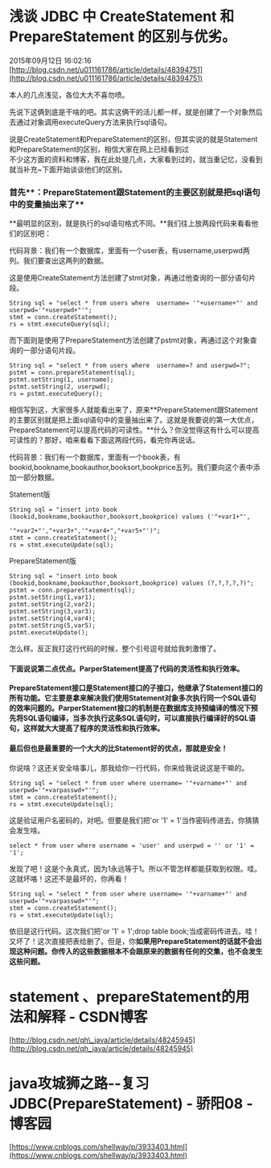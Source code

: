 # 浅谈 JDBC 中 CreateStatement 和 PrepareStatement 的区别与优劣。

2015年09月12日 16:02:16             [http://blog.csdn.net/u011161786/article/details/48394751](http://blog.csdn.net/u011161786/article/details/48394751)

本人的几点浅见，各位大大不喜勿喷。

先说下这俩到底是干啥的吧。其实这俩干的活儿都一样，就是创建了一个对象然后去通过对象调用executeQuery方法来执行sql语句。

说是CreateStatement和PrepareStatement的区别，但其实说的就是Statement和PrepareStatement的区别，相信大家在网上已经看到过  
不少这方面的资料和博客，我在此处提几点，大家看到过的，就当重记忆，没看到就当补充~下面开始谈谈他们的区别。

### 首先**：PrepareStatement跟Statement的主要区别就是把sql语句中的变量抽出来了**

**最明显的区别，就是执行的sql语句格式不同。**我们往上放两段代码来看看他们的区别吧：

代码背景：我们有一个数据库，里面有一个user表，有username,userpwd两列。我们要查出这两列的数据。

这是使用CreateStatement方法创建了stmt对象，再通过他查询的一部分语句片段。

```
String sql = "select * from users where  username= '"+username+"' and userpwd='"+userpwd+"'";
stmt = conn.createStatement();
rs = stmt.executeQuery(sql);
```

而下面则是使用了PrepareStatement方法创建了pstmt对象，再通过这个对象查询的一部分语句片段。

```
String sql = "select * from users where  username=? and userpwd=?";
pstmt = conn.prepareStatement(sql);
pstmt.setString(1, username);
pstmt.setString(2, userpwd);
rs = pstmt.executeQuery();
```

相信写到这，大家很多人就能看出来了，原来**PrepareStatement跟Statement的主要区别就是把上面sql语句中的变量抽出来了。这就是我要说的第一大优点，PrepareStatement可以提高代码的可读性。**什么？你没觉得这有什么可以提高可读性的？那好，咱来看看下面这两段代码，看完你再说话。

代码背景：我们有一个数据库，里面有一个book表，有bookid,bookname,bookauthor,booksort,bookprice五列。我们要向这个表中添加一部分数据。

Statement版

```
String sql = "insert into book (bookid,bookname,bookauthor,booksort,bookprice) values ('"+var1+"',
                                '"+var2+"',"+var3+",'"+var4+","+var5+"')";
stmt = conn.createStatement();
rs = stmt.executeUpdate(sql);
```

PrepareStatement版

```
String sql = "insert into book (bookid,bookname,bookauthor,booksort,bookprice) values (?,?,?,?,?)";
pstmt = conn.prepareStatement(sql);
pstmt.setString(1,var1);
pstmt.setString(2,var2);
pstmt.setString(3,var3);
pstmt.setString(4,var4);
pstmt.setString(5,var5);
pstmt.executeUpdate();
```

怎么样。反正我打这行代码的时候，整个引号逗号就给我刺激懵了。

#### 下面说说第二点优点。ParperStatement提高了代码的灵活性和执行效率。

**PrepareStatement接口是Statement接口的子接口，他继承了Statement接口的所有功能。它主要是拿来解决我们使用Statement对象多次执行同一个SQL语句的效率问题的。ParperStatement接口的机制是在数据库支持预编译的情况下预先将SQL语句编译，当多次执行这条SQL语句时，可以直接执行编译好的SQL语句，这样就大大提高了程序的灵活性和执行效率。**

#### 最后但也是最重要的一个大大的比Statement好的优点，那就是安全！

你说啥？这还关安全啥事儿，那我给你一行代码，你来给我说说这是干嘛的。

```
String sql = "select * from user where username= '"+varname+"' and userpwd='"+varpasswd+"'";
stmt = conn.createStatement();
rs = stmt.executeUpdate(sql);
```

这是验证用户名密码的，对吧。但要是我们把'or '1' = 1'当作密码传进去，你猜猜会发生啥。

```
select * from user where username = 'user' and userpwd = '' or '1' = '1';
```

发现了吧！这是个永真式，因为1永远等于1。所以不管怎样都能获取到权限。哇。这就坏咯！这还不是最坏的，你再看！

```
String sql = "select * from user where username= '"+varname+"' and userpwd='"+varpasswd+"'";  
stmt = conn.createStatement();  
rs = stmt.executeUpdate(sql);
```

依旧是这行代码。这次我们把'or '1' = 1';drop table book;当成密码传进去。哇！又坏了！这次直接把表给删了。但是，你**如果用PrepareStatement的话就不会出现这种问题。你传入的这些数据根本不会跟原来的数据有任何的交集，也不会发生这些问题。**



# statement 、prepareStatement的用法和解释 - CSDN博客

[http://blog.csdn.net/qh\_java/article/details/48245945](http://blog.csdn.net/qh_java/article/details/48245945)



# java攻城狮之路--复习JDBC\(PrepareStatement\) - 骄阳08 - 博客园

[https://www.cnblogs.com/shellway/p/3933403.html](https://www.cnblogs.com/shellway/p/3933403.html)

